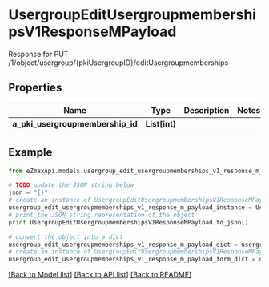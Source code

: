 # UsergroupEditUsergroupmembershipsV1ResponseMPayload

Response for PUT /1/object/usergroup/{pkiUsergroupID}/editUsergroupmemberships

## Properties
Name | Type | Description | Notes
------------ | ------------- | ------------- | -------------
**a_pki_usergroupmembership_id** | **List[int]** |  | 

## Example

```python
from eZmaxApi.models.usergroup_edit_usergroupmemberships_v1_response_m_payload import UsergroupEditUsergroupmembershipsV1ResponseMPayload

# TODO update the JSON string below
json = "{}"
# create an instance of UsergroupEditUsergroupmembershipsV1ResponseMPayload from a JSON string
usergroup_edit_usergroupmemberships_v1_response_m_payload_instance = UsergroupEditUsergroupmembershipsV1ResponseMPayload.from_json(json)
# print the JSON string representation of the object
print UsergroupEditUsergroupmembershipsV1ResponseMPayload.to_json()

# convert the object into a dict
usergroup_edit_usergroupmemberships_v1_response_m_payload_dict = usergroup_edit_usergroupmemberships_v1_response_m_payload_instance.to_dict()
# create an instance of UsergroupEditUsergroupmembershipsV1ResponseMPayload from a dict
usergroup_edit_usergroupmemberships_v1_response_m_payload_form_dict = usergroup_edit_usergroupmemberships_v1_response_m_payload.from_dict(usergroup_edit_usergroupmemberships_v1_response_m_payload_dict)
```
[[Back to Model list]](../README.md#documentation-for-models) [[Back to API list]](../README.md#documentation-for-api-endpoints) [[Back to README]](../README.md)


